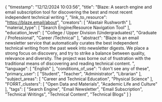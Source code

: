 {
    "timestamp": "12/12/2024 10:03:56",
    "title": "Blaze: A search engine and email subscription tool for discovering the best and most recent independent technical writing ",
    "link_to_resource": "https://blaze.email/about",
    "creators": [
        "Alastair Rushworth"
    ],
    "material_type": [
        "Search Engine/Resource Navigation Tool"
    ],
    "education_level": [
        "College / Upper Division (Undergraduates)",
        "Graduate / Professional",
        "Career /Technical"
    ],
    "abstract": "Blaze is an email newsletter service that automatically curates the best independent technical writing from the past week into newsletter digests. We place a strong focus on discovery, and try to strike a balance between quality, relevance and diversity. The project was borne out of frustration with the traditional means of discovering and reading technical content. ",
    "language": [
        "English"
    ],
    "conditions_of_use": "I don't see any of these",
    "primary_user": [
        "Student",
        "Teacher",
        "Administrator",
        "Librarian"
    ],
    "subject_areas": [
        "Career and Technical Education",
        "Physical Science"
    ],
    "FORRT_clusters": [
        "Open Data and Materials",
        "Academic Life and Culture"
    ],
    "tags": [
        "Search Engine",
        "Email Newsletter",
        "Email Subscription",
        "Technical Writings",
        "Technical Content",
        "Technical Blogs"
    ]
}